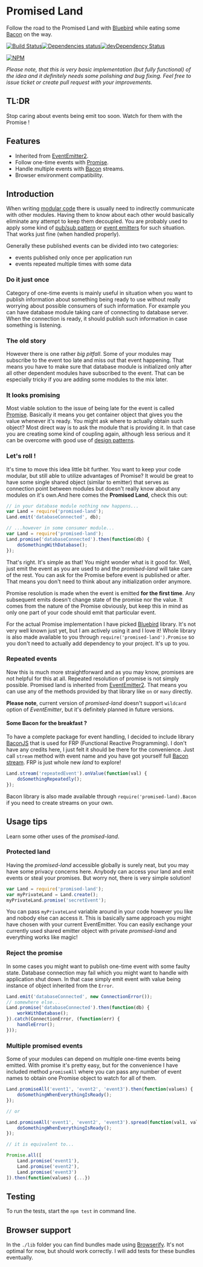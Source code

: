 # Promised Land

Follow the road to the Promised Land with [Bluebird] while eating some [Bacon] on the way. 

[![Build Status](https://travis-ci.org/FredyC/promised-land.svg)](https://travis-ci.org/FredyC/promised-land)[![Dependencies status](https://david-dm.org/FredyC/promised-land/status.svg)](https://david-dm.org/FredyC/promised-land#info=dependencies)[![devDependency Status](https://david-dm.org/FredyC/promised-land/dev-status.svg)](https://david-dm.org/FredyC/promised-land#info=devDependencies)

[![NPM](https://nodei.co/npm/promised-land.png)](https://nodei.co/npm/promised-land/)

[Bluebird]:https://github.com/petkaantonov/bluebird
[BaconJS]:https://github.com/baconjs/bacon.js
[Bacon]:https://github.com/baconjs/bacon.js
[EventEmitter2]:https://github.com/asyncly/EventEmitter2
[Promise]:https://www.promisejs.org/
[modular code]:http://singlepageappbook.com/maintainability1.html
[pub/sub pattern]:http://msdn.microsoft.com/en-us/magazine/hh201955.aspx
[event emitters]:http://javascriptplayground.com/blog/2014/03/event-emitter/
[design patterns]:http://addyosmani.com/resources/essentialjsdesignpatterns/book/

*Please note, that this is very basic implementation (but fully functional) of the idea and it definitely needs some polishing and bug fixing. Feel free to issue ticket or create pull request with your improvements.*

## TL:DR

Stop caring about events being emit too soon. Watch for them with the Promise !

## Features

 - Inherited from [EventEmitter2].
 - Follow one-time events with [Promise].
 - Handle multiple events with [Bacon] streams.
 - Browser environment compatibility.

## Introduction

When writing [modular code] there is usually need to indirectly communicate with other modules. Having them to know about each other would basically eliminate any attempt to keep them decoupled. You are probably used to apply some kind of [pub/sub pattern] or [event emitters] for such situation. That works just fine (when handled properly).

Generally these published events can be divided into two categories:

 * events published only once per application run
 * events repeated multiple times with some data

### Do it just once

Category of one-time events is mainly useful in situation when you want to publish information about something being ready to use without really worrying about possible consumers of such information. For example you can have database module taking care of connecting to database server. When the connection is ready, it should publish such information in case something is listening.

### The old story

However there is one rather *big pitfall*. Some of your modules may subscribe to the event too late and miss out that event happening. That means you have to make sure that database module is initialized only after all other dependent modules have subscribed to the event. That can be especially tricky if you are adding some modules to the mix later.

### It looks promising

Most viable solution to the issue of being late for the event is called [Promise]. Basically it means you get container object that gives you the value whenever it's ready. You might ask where to actually obtain such object? Most direct way is to ask the module that is providing it. In that case you are creating some kind of coupling again, although less serious and it can be overcome with good use of [design patterns].

### Let's roll !

It's time to move this idea little bit further. You want to keep your code modular, but still able to utilize advantages of Promise? It would be great to have some single shared object (similar to emitter) that serves as connection point between modules but doesn't really know about any modules on it's own.And here comes the **Promised Land**, check this out:

```js
// in your database module nothing new happens...
var Land = require('promised-land');
Land.emit('databaseConnected', db);

// ...however in some consumer module...
var Land = require('promised-land');
Land.promise('databaseConnected').then(function(db) {
	doSomethingWithDatabase();
});

```

That's right. It's simple as that! You might wonder what is it good for. Well, just emit the event as you are used to and the *promised-land* will take care of the rest. You can ask for the Promise before event is published or after. That means you don't need to think about any initialization order anymore.

Promise resolution is made when the event is emitted **for the first time**. Any subsequent emits doesn't change state of the promise nor the value. It comes from the nature of the Promise obviously, but keep this in mind as only one part of your code should emit that particular event.

For the actual Promise implementation I have picked [Bluebird] library. It's not very well known just yet, but I am actively using it and I love it! Whole library is also made available to you through `require('promised-land').Promise` so you don't need to actually add dependency to your project. It's up to you.

### Repeated events

Now this is much more straightforward and as you may know, promises are not helpful for this at all. Repeated resolution of promise is not simply possible. Promised land is inherited from [EventEmitter2]. That means you can use any of the methods provided by that library like `on` or `many` directly.

**Please note**, current version of *promised-land* doesn't support `wildcard` option of *EventEmitter*, but it's definitely planned in future versions.

#### Some Bacon for the breakfast ?

To have a complete package for event handling, I decided to include library [BaconJS] that is used for FRP (Functional Reactive Programming). I don't have any credits here, I just felt it should be there for the convenience. Just call `stream` method with event name and you have got yourself full [Bacon stream](https://github.com/baconjs/bacon.js#eventstream). FRP is just whole new *land* to explore!

```js
Land.stream('repeatedEvent').onValue(function(val) {
	doSomethingRepeatedly();
});
```

Bacon library is also made available through `require('promised-land).Bacon` if you need to create streams on your own. 

## Usage tips

Learn some other uses of the *promised-land*.

### Protected land

Having the *promised-land* accessible globally is surely neat, but you may have some privacy concerns here. Anybody can access your land and emit events or steal your promises. But worry not, there is very simple solution!

```js
var Land = require('promised-land');
var myPrivateLand = Land.create();
myPrivateLand.promise('secretEvent');
```

You can pass `myPrivateLand` variable around in your code however you like and nobody else can access it. This is basically same approach you might have chosen with your current EventEmitter. You can easily exchange your currently used shared emitter object with private *promised-land* and everything works like magic!

### Reject the promise

In some cases you might want to publish one-time event with some faulty state. Database connection may fail which you might want to handle with application shut down. In that case simply emit event with  value being instance of object inherited from the `Error`.

```js
Land.emit('databaseConnected', new ConnectionError());
// somewhere else...
Land.promise('databaseConnected').then(function(db) {
	workWithDatabase();
}).catch(ConnectionError, (function(err) {
	handleError();
}));
```

### Multiple promised events

Some of your modules can depend on multiple one-time events being emitted. With promise it's pretty easy, but for the convenience I have included method `promiseAll` where you can pass any number of event names to obtain one Promise object to watch for all of them.

```js
Land.promiseAll('event1', 'event2', 'event3').then(function(values) {
	doSomethingWhenEverythingIsReady();
});

// or

Land.promiseAll('event1', 'event2', 'event3').spread(function(val1, val2, val3) {
	doSomethingWhenEverythingIsReady();
});

// it is equivalent to...

Promise.all([
	Land.promise('event1'),
	Land.promise('event2'),
	Land.promise('event3')
]).then(function(values) {...})
```

## Testing

To run the tests, start the `npm test` in command line.

## Browser support

In the `./lib` folder you can find bundles made using [Browserify](http://browserify.org/). It's not optimal for now, but should work correctly. I will add tests for these bundles eventually.

